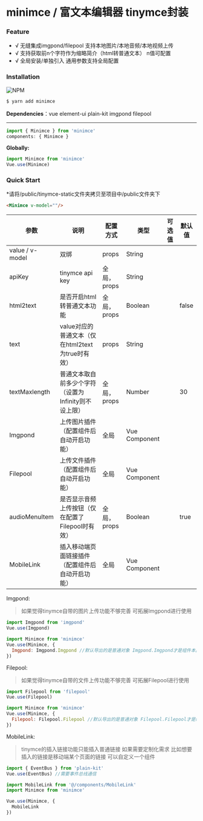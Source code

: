 # minimce / 富文本编辑器 tinymce封装


### Feature

- √ 无缝集成imgpond/filepool 支持本地图片/本地音频/本地视频上传
- √ 支持获取前n个字符作为缩略简介（html转普通文本） n值可配置
- √ 全局安装/单独引入 通用参数支持全局配置

### Installation
![NPM](https://nodei.co/npm/minimce.png)
``` bash
$ yarn add minimce
```

**Dependencies**：vue element-ui plain-kit imgpond filepool

<hr/>

```js
import { Minimce } from 'minimce'
components: { Minimce }
```

**Globally:**
```js
import Minimce from 'minimce'
Vue.use(Minimce)
```

### Quick Start

*请将/public/tinymce-static文件夹拷贝至项目中/public文件夹下

```html
<Minimce v-model=""/>
```

| 参数 | 说明 | 配置方式 | 类型 | 可选值 | 默认值 |
| --- | --- | --- | --- | --- | --- |
| value / v-model | 双绑 | props | String | | |
| apiKey | tinymce api key | 全局，props | String | | |
| html2text | 是否开启html转普通文本功能 | 全局，props | Boolean | | false |
| text | value对应的普通文本（仅在html2text为true时有效） | props | String | | |
| textMaxlength | 普通文本取自前多少个字符（设置为Infinity则不设上限） | 全局，props | Number | | 30 |
| Imgpond | 上传图片插件（配置组件后自动开启功能） | 全局 | Vue Component | | |
| Filepool | 上传文件插件（配置组件后自动开启功能） | 全局 | Vue Component | | |
| audioMenuItem | 是否显示音频上传按钮（仅在配置了Filepool时有效） | 全局，props | Boolean | | true |
| MobileLink | 插入移动端页面链接插件（配置组件后自动开启功能） | 全局 | Vue Component | | |

Imgpond:

> 如果觉得tinymce自带的图片上传功能不够完善 可拓展Imgpond进行使用

```js
import Imgpond from 'imgpond'
Vue.use(Imgpond)

import Minimce from 'minimce'
Vue.use(Minimce, {
  Imgpond: Imgpond.Imgpond //默认导出的是普通对象 Imgpond.Imgpond才是组件本身
})
```

Filepool:

> 如果觉得tinymce自带的文件上传功能不够完善 可拓展Filepool进行使用

```js
import Filepool from 'filepool'
Vue.use(Filepool)

import Minimce from 'minimce'
Vue.use(Minimce, {
  Filepool: Filepool.Filepool //默认导出的是普通对象 Filepool.Filepool才是组件本身
})
```

MobileLink:

> tinymce的插入链接功能只能插入普通链接 如果需要定制化需求 比如想要插入的链接是移动端某个页面的链接 可以自定义一个组件

```js
import { EventBus } from 'plain-kit'
Vue.use(EventBus) //需要事件总线通信

import MobileLink from '@/components/MobileLink'
import Minimce from 'minimce'

Vue.use(Minimce, {
  MobileLink
})
```

